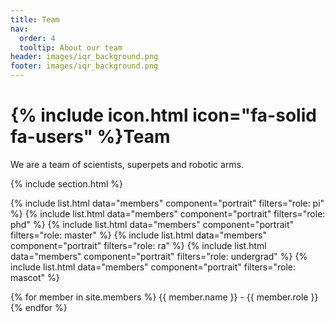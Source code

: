 ```yaml
---
title: Team
nav:
  order: 4
  tooltip: About our team
header: images/iqr_background.png
footer: images/iqr_background.png
---
```


# {% include icon.html icon="fa-solid fa-users" %}Team

We are a team of scientists, superpets and robotic arms.

{% include section.html %}

{% include list.html data="members" component="portrait" filters="role: pi" %}
{% include list.html data="members" component="portrait" filters="role: phd" %}
{% include list.html data="members" component="portrait" filters="role: master" %}
{% include list.html data="members" component="portrait" filters="role: ra" %}
{% include list.html data="members" component="portrait" filters="role: undergrad" %}
{% include list.html data="members" component="portrait" filters="role: mascot" %}

<div>
  {% for member in site.members %}
    {{ member.name }} - {{ member.role }}
  {% endfor %}
</div>
